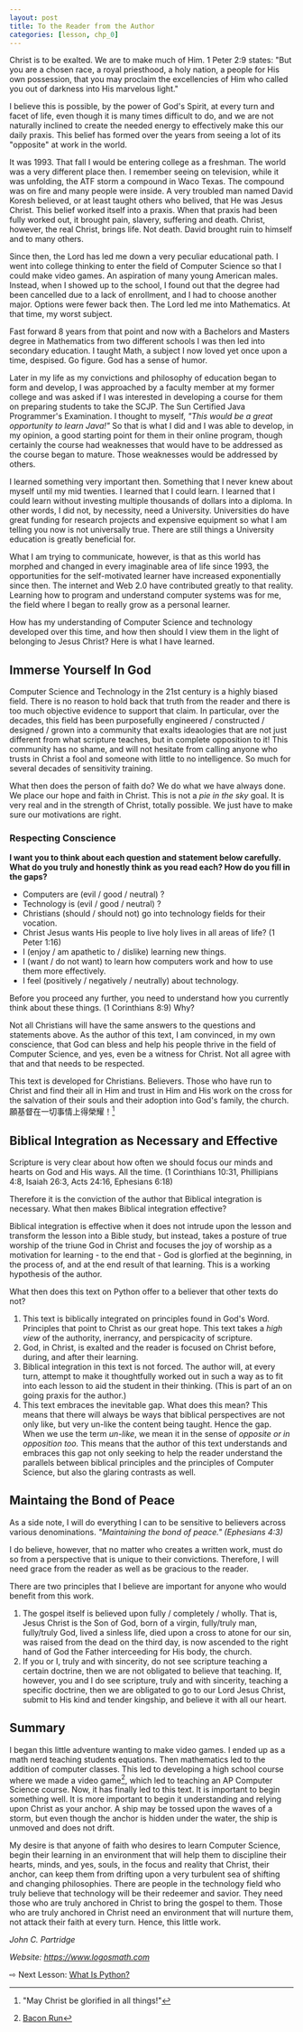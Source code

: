```yaml
---
layout: post
title: To the Reader from the Author
categories: [lesson, chp_0]
---
```


Christ is to be exalted. We are to make much of Him. 1 Peter 2:9 states: "But you are a chosen race, a royal priesthood, a holy nation, a people for His own possession, that you may proclaim the excellencies of Him who called you out of darkness into His marvelous light." 

I believe this is possible, by the power of God's Spirit, at every turn and facet of life, even though it is many times difficult to do, and we are not naturally inclined to create the needed energy to effectively make this our daily praxis. This belief has formed over the years from seeing a lot of its "opposite" at work in the world.

It was 1993. That fall I would be entering college as a freshman. The world was a very different place then. I remember seeing on television, while it was unfolding, the ATF storm a compound in Waco Texas. The compound was on fire and many people were inside. A very troubled man named David Koresh believed, or at least taught others who belived, that He was Jesus Christ. This belief worked itself into a praxis. When that praxis had been fully worked out, it brought pain, slavery, suffering and death. Christ, however, the real Christ, brings life. Not death. David brought ruin to himself and to many others.

Since then, the Lord has led me down a very peculiar educational path. I went into college thinking to enter the field of Computer Science so that I could make video games. An aspiration of many young American males. Instead, when I showed up to the school, I found out that the degree had been cancelled due to a lack of enrollment, and I had to choose another major. Options were fewer back then. The Lord led me into Mathematics. At that time, my worst subject.

Fast forward 8 years from that point and now with a Bachelors and Masters degree in Mathematics from two different schools I was then led into secondary education. I taught Math, a subject I now loved yet once upon a time, despised. Go figure. God has a sense of humor.

Later in my life as my convictions and philosophy of education began to form and develop, I was approached by a faculty member at my former college and was asked if I was interested in developing a course for them on preparing students to take the SCJP. The Sun Certified Java Programmer's Examination. I thought to myself, _"This would be a great opportunity to learn Java!"_ So that is what I did and I was able to develop, in my opinion, a good starting point for them in their online program, though certainly the course had weaknesses that would have to be addressed as the course began to mature. Those weaknesses would be addressed by others.

I learned something very important then. Something that I never knew about myself until my mid twenties. I learned that I could learn. I learned that I could learn without investing multiple thousands of dollars into a diploma. In other words, I did not, by necessity, need a University. Universities do have great funding for research projects and expensive equipment so what I am telling you now is not universally true. There are still things a University education is greatly beneficial for. 

What I am trying to communicate, however, is that as this world has morphed and changed in every imaginable area of life since 1993, the opportunities for the self-motivated learner have increased exponentially since then. The internet and Web 2.0 have contributed greatly to that reality. Learning how to program and understand computer systems was for me, the field where I began to really grow as a personal learner.

How has my understanding of Computer Science and technology developed over this time, and how then should I view them in the light of belonging to Jesus Christ? Here is what I have learned.

## Immerse Yourself In God

Computer Science and Technology in the 21st century is a highly biased field. There is no reason to hold back that truth from the reader and there is too much objective evidence to support that claim. In particular, over the decades, this field has been purposefully engineered / constructed / designed / grown into a community that exalts ideaologies that are not just different from what scripture teaches, but in complete opposition to it! This community has no shame, and will not hesitate from calling anyone who trusts in Christ a fool and someone with little to no intelligence. So much for several decades of sensitivity training.

What then does the person of faith do? We do what we have always done. We place our hope and faith in Christ. This is not a _pie in the sky_ goal. It is very real and in the strength of Christ, totally possible. We just have to make sure our motivations are right.

### Respecting Conscience

**I want you to think about each question and statement below carefully. What do you truly and honestly think as you read each? How do you fill in the gaps?**

- Computers are (evil / good / neutral) ?
- Technology is (evil / good / neutral) ?
- Christians (should / should not) go into technology fields for their vocation.
- Christ Jesus wants His people to live holy lives in all areas of life? (1 Peter 1:16)
- I (enjoy / am apathetic to / dislike) learning new things.
- I (want / do not want) to learn how computers work and how to use them more effectively.
- I feel (positively / negatively / neutrally) about technology.

Before you proceed any further, you need to understand how you currently think about these things. (1 Corinthians 8:9) Why?

Not all Christians will have the same answers to the questions and statements above. As the author of this text, I am convinced, in my own conscience, that God can bless and help his people thrive in the field of Computer Science, and yes, even be a witness for Christ. Not all agree with that and that needs to be respected.

This text is developed for Christians. Believers. Those who have run to Christ and find their all in Him and trust in Him and His work on the cross for the salvation of their souls and their adoption into God's family, the church. 願基督在一切事情上得榮耀！[^1]

## Biblical Integration as Necessary and Effective

Scripture is very clear about how often we should focus our minds and hearts on God and His ways. All the time. (1 Corinthians 10:31, Phillipians 4:8, Isaiah 26:3, Acts 24:16, Ephesians 6:18)

Therefore it is the conviction of the author that Biblical integration is necessary. What then makes Biblical integration effective?

Biblical integration is effective when it does not intrude upon the lesson and transform the lesson into a Bible study, but instead, takes a posture of true worship of the triune God in Christ and focuses the joy of worship as a motivation for learning - to the end that - God is glorfied at the beginning, in the process of, and at the end result of that learning. This is a working hypothesis of the author.

What then does this text on Python offer to a believer that other texts do not?

1. This text is biblically integrated on principles found in God's Word. Principles that point to Christ as our great hope. This text takes a _high view_ of the authority, inerrancy, and perspicacity of scripture.
2. God, in Christ, is exalted and the reader is focused on Christ before, during, and after their learning.
3. Biblical integration in this text is not forced. The author will, at every turn, attempt to make it thoughtfully worked out in such a way as to fit into each lesson to aid the student in their thinking. (This is part of an on going praxis for the author.)
4. This text embraces the inevitable gap. What does this mean? This means that there will always be ways that biblical perspectives are not only like, but very un-like the content being taught. Hence the gap. When we use the term _un-like_, we mean it in the sense of _opposite or in opposition too._ This means that the author of this text understands and embraces this gap not only seeking to help the reader understand the parallels between biblical principles and the principles of Computer Science, but also the glaring contrasts as well.

## Maintaing the Bond of Peace

As a side note, I will do everything I can to be sensitive to believers across various denominations. _"Maintaining the bond of peace." (Ephesians 4:3)_ 

I do believe, however, that no matter who creates a written work, must do so from a perspective that is unique to their convictions. Therefore, I will need grace from the reader as well as be gracious to the reader.

There are two principles that I believe are important for anyone who would benefit from this work.

1. The gospel itself is believed upon fully / completely / wholly. That is, Jesus Christ is the Son of God, born of a virgin, fully/truly man, fully/truly God, lived a sinless life, died upon a cross to atone for our sin, was raised from the dead on the third day, is now ascended to the right hand of God the Father interceeding for His body, the church.
2. If you or I, truly and with sincerity, do not see scripture teaching a certain doctrine, then we are not obligated to believe that teaching. If, however, you and I do see scripture, truly and with sincerity, teaching a specific doctrine, then we are obligated to go to our Lord Jesus Christ, submit to His kind and tender kingship, and believe it with all our heart.

## Summary

I began this little adventure wanting to make video games. I ended up as a math nerd teaching students equations. Then mathematics led to the addition of computer classes. This led to developing a high school course where we made a video game[^2], which led to teaching an AP Computer Science course. Now, it has finally led to this text. It is important to begin something well. It is more important to begin it understanding and relying upon Christ as your anchor. A ship may be tossed upon the waves of a storm, but even though the anchor is hidden under the water, the ship is unmoved and does not drift. 

My desire is that anyone of faith who desires to learn Computer Science, begin their learning in an environment that will help them to discipline their hearts, minds, and yes, souls, in the focus and reality that Christ, their anchor, can keep them from drifting upon a very turbulent sea of shifting and changing philosophies. There are people in the technology field who truly believe that technology will be their redeemer and savior. They need those who are truly anchored in Christ to bring the gospel to them. Those who are truly anchored in Christ need an environment that will nurture them, not attack their faith at every turn. Hence, this little work.

_John C. Partridge_

_Website: https://www.logosmath.com_

&#8680; Next Lesson: [What Is Python?](./001_what_is_python.md)

[^1]: "May Christ be glorified in all things!"
[^2]: [Bacon Run](https://www.youtube.com/watch?v=KL1T3vk_t2I)